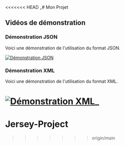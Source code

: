 <<<<<<< HEAD
_# Mon Projet

## Vidéos de démonstration

### Démonstration JSON
Voici une démonstration de l'utilisation du format JSON.

[![Démonstration JSON](https://img.youtube.com/vi/ID_DE_LA_VIDEO/maxresdefault.jpg)](videos/json.mp4)

### Démonstration XML
Voici une démonstration de l'utilisation du format XML.

[![Démonstration XML](https://img.youtube.com/vi/ID_DE_LA_VIDEO/maxresdefault.jpg)](videos/xml.mp4)_
=======
# Jersey-Project
>>>>>>> origin/main

